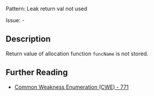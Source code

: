 Pattern: Leak return val not used

Issue: -

## Description

Return value of allocation function `funcName` is not stored.

## Further Reading

* [Common Weakness Enumeration (CWE) - 771](https://cwe.mitre.org/data/definitions/771.html)